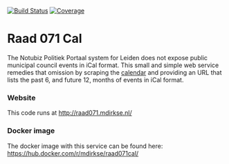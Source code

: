 [![Build Status](https://travis-ci.org/mdirkse/raad071cal.svg?branch=master)](https://travis-ci.org/mdirkse/raad071cal)
[![Coverage](https://codecov.io/gh/mdirkse/raad071cal/branch/master/graph/badge.svg)](https://codecov.io/gh/mdirkse/raad071cal)

# Raad 071 Cal
The Notubiz Politiek Portaal system for Leiden does not expose public municipal council events in iCal format. This small and simple web service remedies that omission by
scraping the [calendar](https://leiden.notubiz.nl/) and providing an URL that lists the past 6, and future 12, months of events in iCal format.

### Website
This code runs at http://raad071.mdirkse.nl/

### Docker image
The docker image with this service can be found here: https://hub.docker.com/r/mdirkse/raad071cal/
